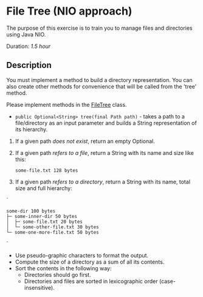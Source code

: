 # File Tree (NIO approach)

The purpose of this exercise is to train you to manage files and directories using Java NIO.

Duration: _1.5 hour_

## Description

You must implement a method to build a directory representation. You can also create other methods for convenience that will be called from the 'tree' method.

Please implement methods in the [FileTree](src/main/java/com/epam/autotasks/FileTree.java) class.

- `public Optional<String> tree(final Path path)` - takes a path to a file/directory as an input parameter and builds a String representation of its hierarchy.

1. If a given path *does not exist*, return an empty Optional.
2. If a given path *refers to a file*, return a String with its name and size like this:


    `some-file.txt 128 bytes`

3. If a given path *refers to a directory*, return a String with its name, total size and full hierarchy:

`

    some-dir 100 bytes
    ├─ some-inner-dir 50 bytes
    │  ├─ some-file.txt 20 bytes    
    │  └─ some-other-file.txt 30 bytes
    └─ some-one-more-file.txt 50 bytes
`

- Use pseudo-graphic characters to format the output.
- Compute the size of a directory as a sum of all its contents.
- Sort the contents in the following way:
    - Directories should go first.
    - Directories and files are sorted in lexicographic order (case-insensitive).
